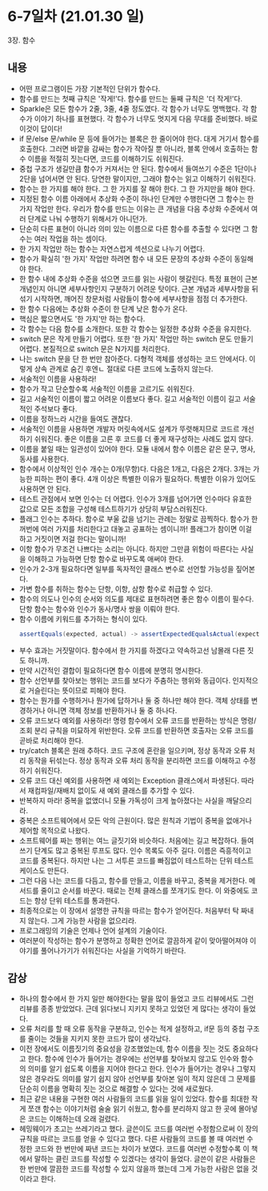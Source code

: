 # 6-7일차 (21.01.30 일)
3장. 함수

## 내용
- 어떤 프로그램이든 가장 기본적인 단위가 함수다.
- 함수를 만드는 첫째 규칙은 '작게!'다. 함수를 만드는 둘째 규칙은 '더 작게!'다.
- Sparkle은 모든 함수가 2줄, 3줄, 4줄 정도였다. 각 함수가 너무도 명백했다. 각 함수가 이야기 하나를 표현했다. 각 함수가 너무도 멋지게 다음 무대를 준비했다. 바로 이것이 답이다!
- if 문/else 문/while 문 등에 들어가는 블록은 한 줄이어야 한다. 대게 거기서 함수를 호출한다. 그러면 바깥을 감싸는 함수가 작아질 뿐 아니라, 블록 안에서 호출하는 함수 이름을 적절히 짓는다면, 코드를 이해하기도 쉬워진다.
- 중첩 구조가 생길만큼 함수가 커져서는 안 된다. 함수에서 들여쓰기 수준은 1단이나 2단을 넘어서면 안 된다. 당연한 말이지만, 그래야 함수는 읽고 이해하기 쉬워진다.
- 함수는 한 가지를 해야 한다. 그 한 가지를 잘 해야 한다. 그 한 가지만을 해야 한다.
- 지정된 함수 이름 아래에서 추상화 수준이 하나인 단계만 수행한다면 그 함수는 한 가지 작업만 한다. 우리가 함수를 만드는 이유는 큰 개념을 다음 추상화 수준에서 여러 단계로 나눠 수행하기 위해서가 아니던가.
- 단순히 다른 표현이 아니라 의미 있는 이름으로 다른 함수를 추출할 수 있다면 그 함수는 여러 작업을 하는 셈이다.
- 한 가지 작업만 하는 함수는 자연스럽게 섹션으로 나누기 어렵다.
- 함수가 확실히 '한 가지' 작업만 하려면 함수 내 모든 문장의 추상화 수준이 동일해야 한다.
- 한 함수 내에 추상화 수준을 섞으면 코드를 읽는 사람이 헷갈린다. 특정 표현이 근본 개념인지 아니면 세부사항인지 구분하기 어려운 탓이다. 근본 개념과 세부사항을 뒤섞기 시작하면, 깨어진 창문처럼 사람들이 함수에 세부사항을 점점 더 추가한다.
- 한 함수 다음에는 추상화 수준이 한 단계 낮은 함수가 온다.
- 핵심은 짧으면서도 '한 가지'만 하는 함수다.
- 각 함수는 다음 함수를 소개한다. 또한 각 함수는 일정한 추상화 수준을 유지한다.
- switch 문은 작게 만들기 어렵다. 또한 '한 가지' 작업만 하는 switch 문도 만들기 어렵다. 본질적으로 switch 문은 N가지를 처리한다.
- 나는 switch 문을 단 한 번만 참아준다. 다형적 객체를 생성하는 코드 안에서다. 이렇게 상속 관계로 숨긴 후엔ㄴ 절대로 다른 코드에 노출하지 않는다.
- 서술적인 이름을 사용하라!
- 함수가 작고 단순할수록 서술적인 이름을 고르기도 쉬워진다.
- 길고 서술적인 이름이 짧고 어려운 이름보다 좋다. 길고 서술적인 이름이 길고 서술적인 주석보다 좋다.
- 이름을 정하느라 시간을 들여도 괜찮다.
- 서술적인 이름을 사용하면 개발자 머릿속에서도 설계가 뚜렷해지므로 코드르 개선하기 쉬워진다. 좋은 이름을 고른 후 코드를 더 좋게 재구성하는 사례도 없지 않다.
- 이름을 붙일 때는 일관성이 있어야 한다. 모듈 내에서 함수 이름은 같은 문구, 명사, 동사를 사용한다.
- 함수에서 이상적인 인수 개수는 0개(무항)다. 다음은 1개고, 다음은 2개다. 3개는 가능한 피하는 편이 좋다. 4개 이상은 특별한 이유가 필요하다. 특별한 이유가 있어도 사용하면 안 된다.
- 테스트 관점에서 보면 인수는 더 어렵다. 인수가 3개를 넘어가면 인수마다 유효한 값으로 모든 조합을 구성해 테스트하기가 상당히 부담스러워진다.
- 플래그 인수는 추하다. 함수로 부울 값을 넘기는 관례는 정말로 끔찍하다. 함수가 한꺼번에 여러 가지를 처리한다고 대놓고 공표하는 셈이니까! 플래그가 참이면 이걸 하고 거짓이면 저걸 한다는 말이니까!
- 이항 함수가 무조건 나쁘다는 소리는 아니다. 하지만 그만큼 위험이 따른다는 사실을 이해하고 가능하면 단항 함수로 바꾸도록 애써야 한다.
- 인수가 2-3개 필요하다면 일부를 독자적인 클래스 변수로 선언할 가능성을 짚어본다.
- 가변 함수를 취하는 함수는 단항, 이항, 삼항 함수로 취급할 수 있다.
- 함수의 의도나 인수의 순서와 의도를 제대로 표현하려면 좋은 함수 이름이 필수다. 단항 함수는 함수와 인수가 동사/명사 쌍을 이뤄야 한다.
- 함수 이름에 키워드를 추가하는 형식이 있다.
  ```java
  assertEquals(expected, actual) -> assertExpectedEqualsActual(expected, actual)
  ```
- 부수 효과는 거짓말이다. 함수에서 한 가지를 하겠다고 약속하고선 남몰래 다른 짓도 하니까.
- 만약 시간적인 결합이 필요하다면 함수 이름에 분명히 명시한다.
- 함수 선언부를 찾아보는 행위는 코드를 보다가 주춤하는 행위와 동급이다. 인지적으로 거슬린다는 뜻이므로 피해야 한다.
- 함수는 뭔가를 수행하거나 뭔가에 답하거나 둘 중 하나만 해야 한다. 객체 상태를 변경하거나 아니면 객체 정보를 반환하거나 둘 중 하나다.
- 오류 코드보다 예외를 사용하라! 명령 함수에서 오류 코드를 반환하는 방식은 명령/조회 분리 규칙을 미묘하게 위반한다. 오류 코드를 반환하면 호출자는 오류 코드를 곧바로 처리해야 한다.
- try/catch 블록은 원래 추하다. 코드 구조에 혼란을 일으키며, 정상 동작과 오류 처리 동작을 뒤섞는다. 정상 동작과 오류 처리 동작을 분리하면 코드를 이해하고 수정하기 쉬워진다.
- 오류 코드 대신 예외를 사용하면 새 예외는 Exception 클래스에서 파생된다. 따라서 재컴파일/재배치 없이도 새 예외 클래스를 추가할 수 있다.
- 반복하지 마라! 중복을 없앴더니 모듈 가독성이 크게 높아졌다는 사실을 깨달으리라.
- 중복은 소프트웨어에서 모든 악의 근원이다. 많은 원칙과 기법이 중복을 없애거나 제어할 목적으로 나왔다.
- 소프트웨어를 짜는 행위는 여느 글짓기와 비슷하다. 처음에는 길고 복잡하다. 들여쓰기 단계도 많고 중복된 루프도 많다. 인수 목록도 아주 길다. 이름은 즉흥적이고 코드를 중복된다. 하지만 나는 그 서투른 코드를 빠짐없이 테스트하는 단위 테스트 케이스도 만든다.
- 그런 다음 나는 코드를 다듬고, 함수를 만들고, 이름을 바꾸고, 중복을 제거한다. 메서드를 줄이고 순서를 바꾼다. 때로는 전체 클래스를 쪼개기도 한다. 이 와중에도 코드는 항상 단위 테스트를 통과한다.
- 최종적으로는 이 장에서 설명한 규칙을 따르는 함수가 얻어진다. 처음부터 탁 짜내지 않는다. 그게 가능한 사람을 없으리라.
- 프로그래밍의 기술은 언제나 언어 설계의 기술이다.
- 여러분이 작성하는 함수가 분명하고 정확한 언어로 깔끔하게 같이 맞아떨어져야 이야기를 풀어나가기가 쉬워진다는 사실을 기억하기 바란다.

## 감상
- 하나의 함수에서 한 가지 일만 해야한다는 말을 많이 들었고 코드 리뷰에서도 그런 리뷰를 종종 받았었다. 근데 읽다보니 지키지 못하고 있었던 게 많다는 생각이 들었다. 
- 오류 처리를 할 때 오류 동작을 구분하고, 인수는 적게 설정하고, if문 등의 중첩 구조를 줄이는 것들을 지키지 못한 코드가 많이 생각났다.
- 이전 장에서도 이름짓기의 중요성을 강조했었는데, 함수 이름을 짓는 것도 중요하다고 한다. 함수에 인수가 들어가는 경우에는 선언부를 찾아보지 않고도 인수와 함수의 의미를 알기 쉽도록 이름을 지어야 한다고 한다. 인수가 들어가는 경우나 그렇지 않은 경우라도 의미를 알기 쉽지 않아 선언부를 찾아본 일이 적지 않은데 그 문제를 단순히 이름을 명확히 짓는 것으로 해결할 수 있다는 것에 새로웠다.
- 최근 같은 내용을 구현한 여러 사람들의 코드를 읽을 일이 있었다. 함수를 최대한 작게 쪼갠 함수는 이야기처럼 술술 읽기 쉬웠고, 함수를 분리하지 않고 한 곳에 몰아넣은 코드는 이해하는데 오래 걸렸다.
- 헤밍웨이가 초고는 쓰레기라고 했다. 글쓴이도 코드를 여러번 수정함으로써 이 장의 규칙을 따르는 코드를 얻을 수 있다고 했다. 다른 사람들의 코드를 볼 때 여러번 수정한 코드와 한 번만에 짜낸 코드는 차이가 보였다. 코드를 여러번 수정할수록 이 책에서 말하는 클린 코드를 작성할 수 있겠다는 생각이 들었다. 글쓴이 같은 사람들은 한 번만에 깔끔한 코드를 작성할 수 있지 않을까 했는데 그게 가능한 사람은 없을 것이라고 한다.
